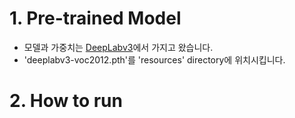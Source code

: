 # 1. Pre-trained Model
- 모델과 가중치는 [DeepLabv3](https://github.com/KimRass/DeepLabv3)에서 가지고 왔습니다.
- 'deeplabv3-voc2012.pth'를 'resources' directory에 위치시킵니다.

# 2. How to run
